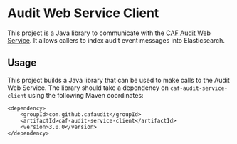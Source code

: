 # Audit Web Service Client

This project is a Java library to communicate with the [CAF Audit Web Service](https://github.com/CAFAudit/audit-service/tree/develop/caf-audit-service). It allows callers to index audit event messages into Elasticsearch.

## Usage

This project builds a Java library that can be used to make calls to the Audit Web Service. The library should take a dependency on `caf-audit-service-client` using the following Maven coordinates:

	<dependency>
		<groupId>com.github.cafaudit</groupId>
		<artifactId>caf-audit-service-client</artifactId>
		<version>3.0.0</version>
	</dependency>